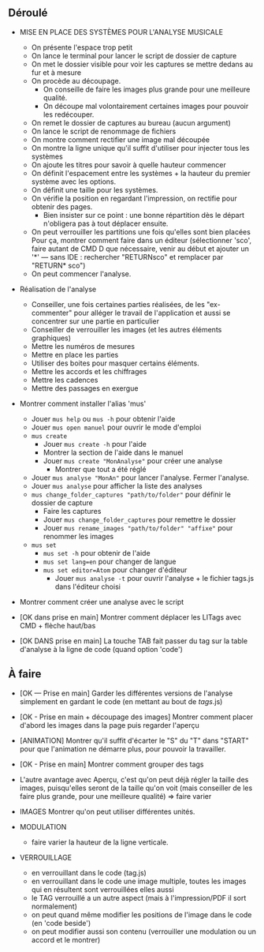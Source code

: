 ## Déroulé


* MISE EN PLACE DES SYSTÈMES POUR L'ANALYSE MUSICALE
  * On présente l'espace trop petit
  * On lance le terminal pour lancer le script de dossier de capture
  * On met le dossier visible pour voir les captures se mettre dedans au fur et à mesure
  * On procède au découpage.
    * On conseille de faire les images plus grande pour une meilleure qualité.
    * On découpe mal volontairement certaines images pour pouvoir les redécouper.
  * On remet le dossier de captures au bureau (aucun argument)
  * On lance le script de renommage de fichiers
  * On montre comment rectifier une image mal découpée
  * On montre la ligne unique qu'il suffit d'utiliser pour injecter tous les systèmes
  * On ajoute les titres pour savoir à quelle hauteur commencer
  * On définit l'espacement entre les systèmes + la hauteur du premier système avec les options.
  * On définit une taille pour les systèmes.
  * On vérifie la position en regardant l'impression, on rectifie pour obtenir des pages.
    * Bien insister sur ce point : une bonne répartition dès le départ n'obligera pas à tout déplacer ensuite.
  * On peut verrouiller les partitions une fois qu'elles sont bien placées
      Pour ça, montrer comment faire dans un éditeur (sélectionner 'sco', faire autant de CMD D que nécessaire, venir au début et ajouter un '\*' — sans IDE : rechercher "RETURNsco" et remplacer par "RETURN* sco")
  * On peut commencer l'analyse.

* Réalisation de l'analyse
  * Conseiller, une fois certaines parties réalisées, de les "ex-commenter" pour alléger le travail de l'application et aussi se concentrer sur une partie en particulier
  * Conseiller de verrouiller les images (et les autres éléments graphiques)
  * Mettre les numéros de mesures
  * Mettre en place les parties
  * Utiliser des boites pour masquer certains éléments.
  * Mettre les accords et les chiffrages
  * Mettre les cadences
  * Mettre des passages en exergue

* Montrer comment installer l'alias 'mus'
  * Jouer `mus help` ou `mus -h` pour obtenir l'aide
  * Jouer `mus open manuel` pour ouvrir le mode d'emploi
  * `mus create`
    * Jouer `mus create -h` pour l'aide
    * Montrer la section de l'aide dans le manuel
    * Jouer `mus create "MonAnalyse"` pour créer une analyse
      * Montrer que tout a été réglé
  * Jouer `mus analyse "MonAn"` pour lancer l'analyse. Fermer l'analyse.
  * Jouer `mus analyse` pour afficher la liste des analyses
  * `mus change_folder_captures "path/to/folder"` pour définir le dossier de capture
    * Faire les captures
    * Jouer `mus change_folder_captures` pour remettre le dossier
    * Jouer `mus rename_images "path/to/folder" "affixe"` pour renommer les images
  * `mus set`
    * `mus set -h` pour obtenir de l'aide
    * `mus set lang=en` pour changer de langue
    * `mus set editor=Atom` pour changer d'éditeur
      * Jouer `mus analyse -t` pour ouvrir l'analyse + le fichier tags.js dans l'éditeur choisi

* Montrer comment créer une analyse avec le script
* [OK dans prise en main] Montrer comment déplacer les LITags avec CMD + flèche haut/bas
* [OK DANS prise en main] La touche TAB fait passer du tag sur la table d'analyse à la ligne de code (quand option 'code')


## À faire

* [OK — Prise en main] Garder les différentes versions de l'analyse simplement en gardant le code (en mettant au bout de _tags_.js)
* [OK - Prise en main + découpage des images] Montrer comment placer d'abord les images dans la page puis regarder l'aperçu
* [ANIMATION] Montrer qu'il suffit d'écarter le "S" du "T" dans "START" pour que l'animation ne démarre plus, pour pouvoir la travailler.
* [OK - Prise en main] Montrer comment grouper des tags

* L'autre avantage avec Aperçu, c'est qu'on peut déjà régler la taille des images, puisqu'elles seront de la taille qu'on voit (mais conseiller de les faire plus grande, pour une meilleure qualité)
=> faire varier
* IMAGES
  Montrer qu'on peut utiliser différentes unités.
* MODULATION
  * faire varier la hauteur de la ligne verticale.
* VERROUILLAGE
  * en verrouillant dans le code (tag.js)
  * en verrouillant dans le code une image multiple, toutes les images qui en résultent sont verrouillées elles aussi
  * le TAG verrouillé a un autre aspect (mais à l'impression/PDF il sort normalement)
  * on peut quand même modifier les positions de l'image dans le code (en 'code beside')
  * on peut modifier aussi son contenu (verrouiller une modulation ou un accord et le montrer)
